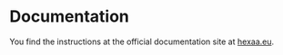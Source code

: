 Documentation
=============

You find the instructions at the official documentation site at [hexaa.eu](http://hexaa.eu).  

